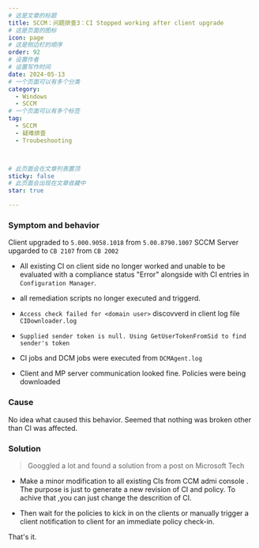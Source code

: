 ```yaml
---
# 这是文章的标题
title: SCCM：问题排查3：CI Stopped working after client upgrade
# 这是页面的图标
icon: page
# 这是侧边栏的顺序
order: 92
# 设置作者
# 设置写作时间
date: 2024-05-13
# 一个页面可以有多个分类
category:
  - Windows
  - SCCM
# 一个页面可以有多个标签
tag:
  - SCCM
  - 疑难排查
  - Troubeshooting



# 此页面会在文章列表置顶
sticky: false
# 此页面会出现在文章收藏中
star: true

---
```



### Symptom and behavior 

Client upgraded to `5.000.9058.1018` from `5.00.8790.1007`
SCCM Server upgarded to `CB 2107` from `CB 2002`

- All existing CI on client side no longer worked and unable to be evaluated with a compliance status "Error" alongside with CI entries in `Configuration Manager`.

- all remediation scripts no longer executed and triggerd.

- `Access check failed for <domain user>` discovverd in client log file `CIDownloader.log`

- `Supplied sender token is null. Using GetUserTokenFromSid to find sender's token`

- CI jobs and DCM jobs were executed from `DCMAgent.log`

- Client and MP server communication looked fine. Policies were being downloaded



### Cause

No idea what caused this behavior.  Seemed that nothing was broken other than CI was affected. 

### Solution

> Googgled a lot and found a solution from a post on Microsoft Tech

- Make a minor modification to all existing CIs from CCM admi console . The purpose is just to generate a new revision of CI and policy. To achive that ,you can just change the descrition of CI.

- Then wait for the policies to kick in on the clients or manually trigger a client notification to client for an immediate policy check-in.

That's it. 


